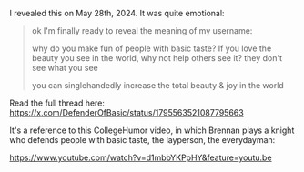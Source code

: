 I revealed this on May 28th, 2024. It was quite emotional:

> ok I'm finally ready to reveal the meaning of my username: 
> 
> why do you make fun of people with basic taste? If you love the beauty you see in the world, why not help others see it? they don't see what you see 
> 
> you can singlehandedly increase the total beauty & joy in the world

Read the full thread here: https://x.com/DefenderOfBasic/status/1795563521087795663

It's a reference to this CollegeHumor video, in which Brennan plays a knight who defends people with basic taste, the layperson, the everydayman: 

https://www.youtube.com/watch?v=d1mbbYKPpHY&feature=youtu.be

